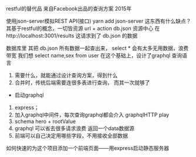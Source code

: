 restful的替代品
来自Facebook出品的查询方案 2015年

使用json-server模拟REST API(接口)
yarn add json-server
这东西有什么缺点？
其基于restful的概念，一切皆资源
url + action
db.json 资源中心
在 http://localhost:3001/results 这请求到了 db.json 的数据

数据库里 其把 db.json 所有数据一起查出来， select * 会有太多无用数据，浪费带宽
我们想 select name,sex from user
在这个基础上，设计了graphql 查询语言
1. 需要什么，就能通过设计查询方案，得到什么
2. 合并时，传统后端需要连很多表进行查询， 而其一次就够了

- 启动graphql
1. express；
2. 加入graphql中间件，每次查询graphql都会介入
graphqlHTTP play
3. schema hero + rootValue
4. graphql 可以省去很多请求浪费
返回一个data数据源
5. 前端可以自己决定用哪些字段，不用接收全部数据

如何快速的为这个项目添加一个前端页面——用express启动静态服务器